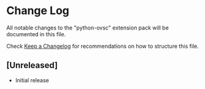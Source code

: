 # Change Log

All notable changes to the "python-ovsc" extension pack will be documented in this file.

Check [Keep a Changelog](http://keepachangelog.com/) for recommendations on how to structure this file.

## [Unreleased]

- Initial release
